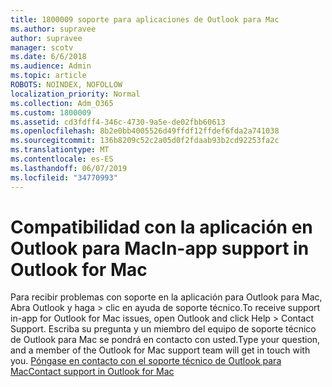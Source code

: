 ```yaml
---
title: 1800009 soporte para aplicaciones de Outlook para Mac
ms.author: supravee
author: supravee
manager: scotv
ms.date: 6/6/2018
ms.audience: Admin
ms.topic: article
ROBOTS: NOINDEX, NOFOLLOW
localization_priority: Normal
ms.collection: Adm_O365
ms.custom: 1800009
ms.assetid: cd3fdff4-346c-4730-9a5e-de02fbb60613
ms.openlocfilehash: 8b2e0bb4005526d49ffdf12ffdef6fda2a741038
ms.sourcegitcommit: 136b8209c52c2a05d0f2fdaab93b2cd92253fa2c
ms.translationtype: MT
ms.contentlocale: es-ES
ms.lasthandoff: 06/07/2019
ms.locfileid: "34770993"
---
```

# <a name="in-app-support-in-outlook-for-mac"></a><span data-ttu-id="4c064-102">Compatibilidad con la aplicación en Outlook para Mac</span><span class="sxs-lookup"><span data-stu-id="4c064-102">In-app support in Outlook for Mac</span></span>

<span data-ttu-id="4c064-103">Para recibir problemas con soporte en la aplicación para Outlook para Mac, Abra Outlook y haga \> clic en ayuda de soporte técnico.</span><span class="sxs-lookup"><span data-stu-id="4c064-103">To receive support in-app for Outlook for Mac issues, open Outlook and click Help \> Contact Support.</span></span> <span data-ttu-id="4c064-104">Escriba su pregunta y un miembro del equipo de soporte técnico de Outlook para Mac se pondrá en contacto con usted.</span><span class="sxs-lookup"><span data-stu-id="4c064-104">Type your question, and a member of the Outlook for Mac support team will get in touch with you.</span></span> [<span data-ttu-id="4c064-105">Póngase en contacto con el soporte técnico de Outlook para Mac</span><span class="sxs-lookup"><span data-stu-id="4c064-105">Contact support in Outlook for Mac</span></span>](https://answers.microsoft.com/msoffice/forum/msoffice_outlook-mso_mac/new-contact-support-feature-in-outlook-2016-for/d4fc21c4-25e2-4e10-b943-1fba6542b517)